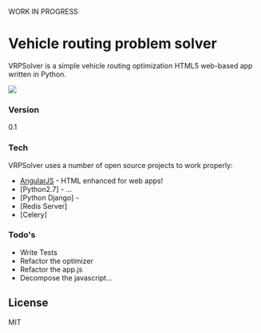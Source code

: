WORK IN PROGRESS
# Vehicle routing problem solver

VRPSolver is a simple vehicle routing optimization HTML5 web-based app written in Python.

![](https://github.com/kenny-goh/vrpsolver/blob/master/vrpsolver_screenshot.png)


### Version
0.1

### Tech

VRPSolver uses a number of open source projects to work properly:

* [AngularJS] - HTML enhanced for web apps!
* [Python2.7] - ...
* [Python Django] - 
* [Redis Server]
* [Celery]


### Todo's

 - Write Tests
 - Refactor the optimizer
 - Refactor the app.js
 - Decompose the javascript...

License
----

MIT

[AngularJS]:http://angularjs.org

